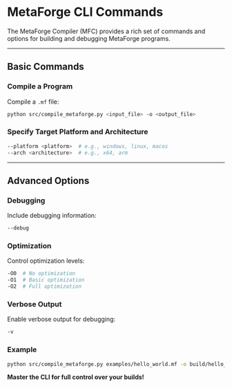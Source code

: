 # MetaForge CLI Commands

The MetaForge Compiler (MFC) provides a rich set of commands and options for building and debugging MetaForge programs.

---

## Basic Commands

### Compile a Program
Compile a `.mf` file:
```bash
python src/compile_metaforge.py <input_file> -o <output_file>
```

### Specify Target Platform and Architecture
```bash
--platform <platform>  # e.g., windows, linux, macos
--arch <architecture>  # e.g., x64, arm
```

---

## Advanced Options

### Debugging
Include debugging information:
```bash
--debug
```

### Optimization
Control optimization levels:
```bash
-O0  # No optimization
-O1  # Basic optimization
-O2  # Full optimization
```

### Verbose Output
Enable verbose output for debugging:
```bash
-v
```

### Example
```bash
python src/compile_metaforge.py examples/hello_world.mf -o build/hello_world.exe --platform windows --arch x64 -v --debug -O2
```

**Master the CLI for full control over your builds!**



